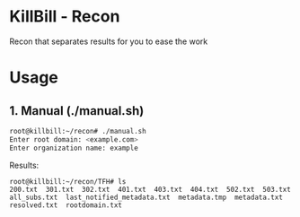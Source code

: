 # KillBill - Recon
Recon that separates results for you to ease the work

# Usage
## 1. Manual (./manual.sh)
``` bash
root@killbill:~/recon# ./manual.sh 
Enter root domain: <example.com>
Enter organization name: example
```
Results:
```
root@killbill:~/recon/TFH# ls
200.txt  301.txt  302.txt  401.txt  403.txt  404.txt  502.txt  503.txt  all_subs.txt  last_notified_metadata.txt  metadata.tmp  metadata.txt  resolved.txt  rootdomain.txt
```
